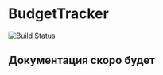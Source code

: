 # BudgetTracker

[![Build Status](https://semaphoreci.com/api/v1/diverofdark/budgettracker/branches/master/shields_badge.svg)](https://semaphoreci.com/diverofdark/budgettracker)

## Документация скоро будет
